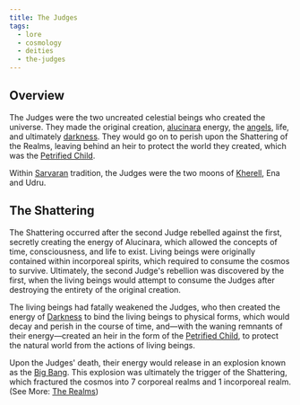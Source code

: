 ```yaml
---
title: The Judges
tags:
  - lore
  - cosmology
  - deities
  - the-judges
---
```

## Overview
The Judges were the two uncreated celestial beings who created the universe. They made the original creation, [alucinara](lore/cosmology/alucinara.md) energy, the [angels](lore/cosmology/celestial-beings/the-angels.md), life, and ultimately [darkness](lore/cosmology/darkness.md). They would go on to perish upon the Shattering of the Realms, leaving behind an heir to protect the world they created, which was the [Petrified Child](images/the-petrified-child.png).

Within [Sarvaran](lore/2nd-realm/sarvara.md) tradition, the Judges were the two moons of [Kherell](lore/2nd-realm/kherell.md), Ena and Udru.
## The Shattering
The Shattering occurred after the second Judge rebelled against the first, secretly creating the energy of Alucinara, which allowed the concepts of time, consciousness, and life to exist. Living beings were originally contained within incorporeal spirits, which required to consume the cosmos to survive. Ultimately, the second Judge's rebellion was discovered by the first, when the living beings would attempt to consume the Judges after destroying the entirety of the original creation.

The living beings had fatally weakened the Judges, who then created the energy of [Darkness](lore/cosmology/darkness.md) to bind the living beings to physical forms, which would decay and perish in the course of time, and—with the waning remnants of their energy—created an heir in the form of the [Petrified Child](lore/cosmology/celestial-beings/the-petrified-child.md), to protect the natural world from the actions of living beings.

Upon the Judges' death, their energy would release in an explosion known as the [Big Bang](https://en.wikipedia.org/wiki/Big_Bang). This explosion was ultimately the trigger of the Shattering, which fractured the cosmos into 7 corporeal realms and 1 incorporeal realm. (See More: [The Realms](lore/cosmology/the-realms.md))
